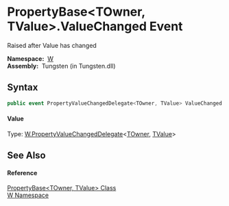 PropertyBase&lt;TOwner, TValue>.ValueChanged Event
==================================================
   Raised after Value has changed

  **Namespace:**  [W][1]  
  **Assembly:**  Tungsten (in Tungsten.dll)

Syntax
------

```csharp
public event PropertyValueChangedDelegate<TOwner, TValue> ValueChanged
```

#### Value
Type: [W.PropertyValueChangedDelegate][2]&lt;[TOwner][3], [TValue][3]>

See Also
--------

#### Reference
[PropertyBase&lt;TOwner, TValue> Class][3]  
[W Namespace][1]  

[1]: ../README.md
[2]: ../PropertyValueChangedDelegate_2/README.md
[3]: README.md